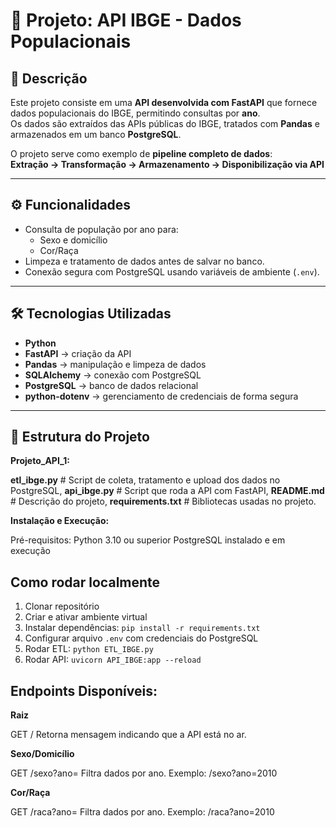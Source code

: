 # 📘 Projeto: API IBGE - Dados Populacionais

## 📝 Descrição

Este projeto consiste em uma **API desenvolvida com FastAPI** que fornece dados populacionais do IBGE, permitindo consultas por **ano**.  
Os dados são extraídos das APIs públicas do IBGE, tratados com **Pandas** e armazenados em um banco **PostgreSQL**.

O projeto serve como exemplo de **pipeline completo de dados**:  
**Extração → Transformação → Armazenamento → Disponibilização via API**

---

## ⚙️ Funcionalidades

- Consulta de população por ano para:
  - Sexo e domicílio
  - Cor/Raça
- Limpeza e tratamento de dados antes de salvar no banco.
- Conexão segura com PostgreSQL usando variáveis de ambiente (`.env`).

---

## 🛠 Tecnologias Utilizadas

- **Python**  
- **FastAPI** → criação da API  
- **Pandas** → manipulação e limpeza de dados  
- **SQLAlchemy** → conexão com PostgreSQL  
- **PostgreSQL** → banco de dados relacional  
- **python-dotenv** → gerenciamento de credenciais de forma segura  

---

## 📂 Estrutura do Projeto

**Projeto_API_1:**

**etl_ibge.py**         # Script de coleta, tratamento e upload dos dados no PostgreSQL, 
**api_ibge.py**         # Script que roda a API com FastAPI, 
**README.md**           # Descrição do projeto, 
**requirements.txt**    # Bibliotecas usadas no projeto.



**Instalação e Execução:**

Pré-requisitos:
Python 3.10 ou superior
PostgreSQL instalado e em execução

## Como rodar localmente

1. Clonar repositório
2. Criar e ativar ambiente virtual
3. Instalar dependências: `pip install -r requirements.txt`
4. Configurar arquivo `.env` com credenciais do PostgreSQL
5. Rodar ETL: `python ETL_IBGE.py`
6. Rodar API: `uvicorn API_IBGE:app --reload`

   
## Endpoints Disponíveis:

**Raiz**

GET /
Retorna mensagem indicando que a API está no ar.


**Sexo/Domicílio**

GET /sexo?ano=<ano>
Filtra dados por ano.
Exemplo: /sexo?ano=2010


**Cor/Raça**

GET /raca?ano=<ano>
Filtra dados por ano.
Exemplo: /raca?ano=2010

